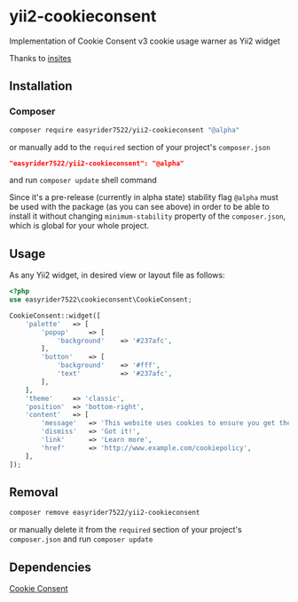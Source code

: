 # yii2-cookieconsent
Implementation of Cookie Consent v3 cookie usage warner as Yii2 widget

Thanks to [insites](https://cookieconsent.insites.com/)

## Installation
### Composer
````bash
composer require easyrider7522/yii2-cookieconsent "@alpha"
````

or manually add to the `required` section of your project's `composer.json`
````json
"easyrider7522/yii2-cookieconsent": "@alpha"
````
and run `composer update` shell command

Since it's a pre-release (currently in alpha state) stability flag `@alpha` must be used with the package (as you can see above) in order to be able to install it without changing `minimum-stability` property of the `composer.json`, which is global for your whole project.

## Usage

As any Yii2 widget, in desired view or layout file as follows:
````php
<?php
use easyrider7522\cookieconsent\CookieConsent;

CookieConsent::widget([
    'palette'   => [
        'popup'     => [
            'background'    => '#237afc',
        ],
        'button'    => [
            'background'    => '#fff',
            'text'          => '#237afc',
        ],
    ],
    'theme'     => 'classic',
    'position'  => 'bottom-right',
    'content'   => [
        'message'   => 'This website uses cookies to ensure you get the best experience on our website.',
        'dismiss'   => 'Got it!',
        'link'      => 'Learn more',
        'href'      => 'http://www.example.com/cookiepolicy',
    ],
]);
````

## Removal
````bash
composer remove easyrider7522/yii2-cookieconsent
````

or manually delete it from the `required` section of your project's `composer.json` and run `composer update`

## Dependencies

[Cookie Consent](https://github.com/insites/cookieconsent)
